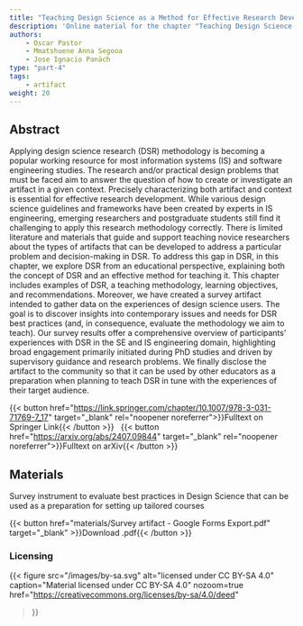 ```yaml
---
title: "Teaching Design Science as a Method for Effective Research Development"
description: 'Online material for the chapter "Teaching Design Science as a Method for Effective Research Development"'
authors:
    - Oscar Pastor
    - Mmatshuene Anna Segooa
    - Jose Ignacio Panäch
type: "part-4"
tags: 
    - artifact
weight: 20
---
```


## Abstract

Applying design science research (DSR) methodology is becoming a popular working resource for most information systems (IS) and software engineering studies. The research and/or practical design problems that must be faced aim to answer the question of how to create or investigate an artifact in a given context. Precisely characterizing both artifact and context is essential for effective research development. While various design science guidelines and frameworks have been created by experts in IS engineering, emerging researchers and postgraduate students still find it challenging to apply this research methodology correctly. There is limited literature and materials that guide and support teaching novice researchers about the types of artifacts that can be developed to address a particular problem and decision-making in DSR. To address this gap in DSR, in this chapter, we explore DSR from an educational perspective, explaining both the concept of DSR and an effective method for teaching it. This chapter includes examples of DSR, a teaching methodology, learning objectives, and recommendations. Moreover, we have created a survey artifact intended to gather data on the experiences of design science users. The goal is to discover insights into contemporary issues and needs for DSR best practices (and, in consequence, evaluate the methodology we aim to teach). Our survey results offer a comprehensive overview of participants’ experiences with DSR in the SE and IS engineering domain, highlighting broad engagement primarily initiated during PhD studies and driven by supervisory guidance and research problems. We finally disclose the artifact to the community so that it can be used by other educators as a preparation when planning to teach DSR in tune with the experiences of their target audience.

{{< button href="https://link.springer.com/chapter/10.1007/978-3-031-71769-7_17" target="_blank" rel="noopener noreferrer">}}Fulltext on Springer Link{{< /button >}} &nbsp; {{< button href="https://arxiv.org/abs/2407.09844" target="_blank" rel="noopener noreferrer">}}Fulltext on arXiv{{< /button >}}

## Materials

Survey instrument to evaluate best practices in Design Science that can be used as a preparation for setting up tailored courses

{{< button href="materials/Survey artifact - Google Forms Export.pdf" target="_blank" >}}Download .pdf{{< /button >}}

### Licensing

{{< figure
    src="/images/by-sa.svg"
    alt="licensed under CC BY-SA 4.0"
    caption="Material licensed under CC BY-SA 4.0"
    nozoom=true
    href="https://creativecommons.org/licenses/by-sa/4.0/deed"
>}}
